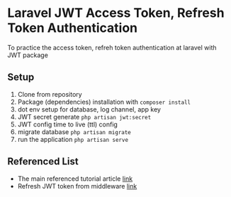 # Laravel JWT Access Token, Refresh Token Authentication

To practice the access token, refreh token authentication at laravel with JWT package

## Setup

1. Clone from repository
2. Package (dependencies) installation with `composer install`
3. dot env setup for database, log channel, app key
4. JWT secret generate `php artisan jwt:secret`
5. JWT config time to live (ttl) config
6. migrate database `php artisan migrate`
7. run the application `php artisan serve`

## Referenced List

-   The main referenced tutorial article [link](https://blog.logrocket.com/implementing-jwt-authentication-laravel-9/#install-laravel-9)
-   Refresh JWT token from middleware [link](https://laracasts.com/discuss/channels/general-discussion/how-to-refreshing-jwt-token?page=1)
